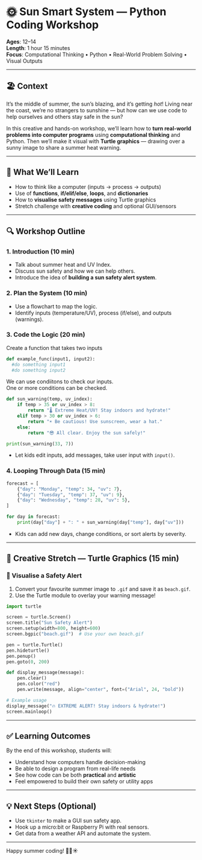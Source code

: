  
# 🌞 Sun Smart System — Python Coding Workshop

**Ages**: 12–14  
**Length**: 1 hour 15 minutes  
**Focus**: Computational Thinking • Python • Real-World Problem Solving • Visual Outputs

---

## 🏖️ Context

It’s the middle of summer, the sun’s blazing, and it’s getting *hot*! Living near the coast, we’re no strangers to sunshine — but how can we use code to help ourselves and others stay safe in the sun?

In this creative and hands-on workshop, we’ll learn how to **turn real-world problems into computer programs** using **computational thinking** and Python. Then we’ll make it visual with **Turtle graphics** — drawing over a sunny image to share a summer heat warning.

---

## 🧠 What We’ll Learn

- How to think like a computer (inputs → process → outputs)
- Use of **functions**, **if/elif/else**, **loops**, and **dictionaries**
- How to **visualise safety messages** using Turtle graphics
- Stretch challenge with **creative coding** and optional GUI/sensors

---

## 🔍 Workshop Outline

### 1. Introduction (10 min)
- Talk about summer heat and UV Index.
- Discuss sun safety and how we can help others.
- Introduce the idea of **building a sun safety alert system**.

### 2. Plan the System (10 min)
- Use a flowchart to map the logic.
- Identify inputs (temperature/UV), process (if/else), and outputs (warnings).

### 3. Code the Logic (20 min)
Create a function that takes two inputs
```python
def example_func(input1, input2):
  #do something input1
  #do something input2
```
We can use condiitons to check our inputs.    
One or more conditions can be checked.

```python
def sun_warning(temp, uv_index):
    if temp > 35 or uv_index > 8:
        return "🌡️ Extreme Heat/UV! Stay indoors and hydrate!"
    elif temp > 30 or uv_index > 6:
        return "☀️ Be cautious! Use sunscreen, wear a hat."
    else:
        return "😎 All clear. Enjoy the sun safely!"

print(sun_warning(33, 7))
```
- Let kids edit inputs, add messages, take user input with `input()`.

### 4. Looping Through Data (15 min)
```python
forecast = [
    {"day": "Monday", "temp": 34, "uv": 7},
    {"day": "Tuesday", "temp": 37, "uv": 9},
    {"day": "Wednesday", "temp": 28, "uv": 5},
]

for day in forecast:
    print(day["day"] + ": " + sun_warning(day["temp"], day["uv"]))
```
- Kids can add new days, change conditions, or sort alerts by severity.

---

## 🎨 Creative Stretch — Turtle Graphics (15 min)

### 🐢 Visualise a Safety Alert

1. Convert your favourite summer image to `.gif` and save it as `beach.gif`.
2. Use the Turtle module to overlay your warning message!

```python
import turtle

screen = turtle.Screen()
screen.title("Sun Safety Alert")
screen.setup(width=800, height=600)
screen.bgpic("beach.gif")  # Use your own beach.gif

pen = turtle.Turtle()
pen.hideturtle()
pen.penup()
pen.goto(0, 200)

def display_message(message):
    pen.clear()
    pen.color("red")
    pen.write(message, align="center", font=("Arial", 24, "bold"))

# Example usage
display_message("🔥 EXTREME ALERT! Stay indoors & hydrate!")
screen.mainloop()
```

---

## ✅ Learning Outcomes

By the end of this workshop, students will:
- Understand how computers handle decision-making
- Be able to design a program from real-life needs
- See how code can be both **practical** and **artistic**
- Feel empowered to build their own safety or utility apps

---

## 💡 Next Steps (Optional)
- Use `tkinter` to make a GUI sun safety app.
- Hook up a micro:bit or Raspberry Pi with real sensors.
- Get data from a weather API and automate the system.

---

Happy summer coding! 🌊😎☀️
